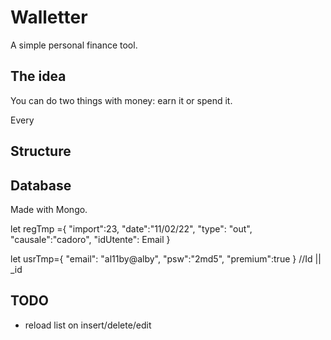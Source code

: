 
# Walletter

A simple personal finance tool.

## The idea
You can do two things with money: earn it or spend it.

Every 

## Structure

## Database

Made with Mongo.




let regTmp ={
    "import":23,
    "date":"11/02/22",
    "type": "out",
    "causale":"cadoro",
    "idUtente": Email
}


let usrTmp={
    "email": "al11by@alby",
    "psw":"2md5",
    "premium":true
} //Id || _id

## TODO

- reload list on insert/delete/edit
